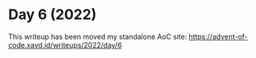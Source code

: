# Day 6 (2022)

This writeup has been moved my standalone AoC site: https://advent-of-code.xavd.id/writeups/2022/day/6

